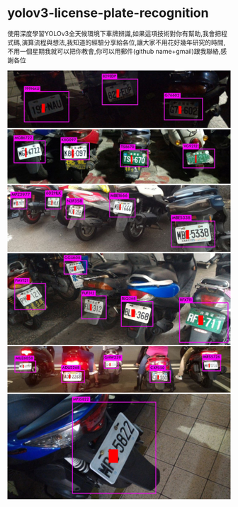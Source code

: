 ﻿# yolov3-license-plate-recognition
使用深度學習YOLOv3全天候環境下車牌辨識,如果這項技術對你有幫助,我會把程式碼,演算流程與想法,我知道的經驗分享給各位,讓大家不用花好幾年研究的時間,不用一個星期我就可以把你教會,你可以用郵件(github name+gmail)跟我聯絡,感謝各位

![ScreenShot](000104.jpg)
![ScreenShot](000132.jpg)
![ScreenShot](300209.jpg)
![ScreenShot](300225.jpg)
![ScreenShot](400041.jpg)
![ScreenShot](300232.jpg)

